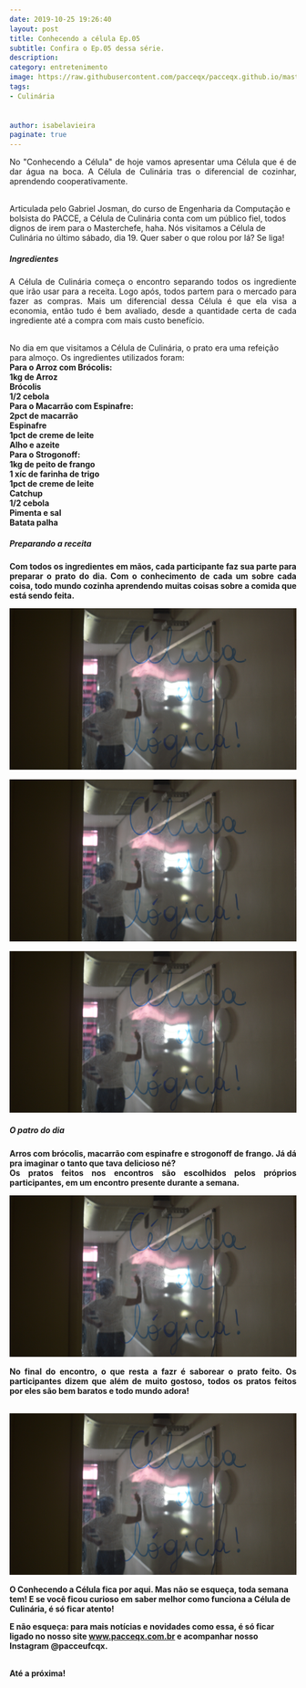 ```yaml
---
date: 2019-10-25 19:26:40
layout: post
title: Conhecendo a célula Ep.05
subtitle: Confira o Ep.05 dessa série.
description: 
category: entretenimento
image: https://raw.githubusercontent.com/pacceqx/pacceqx.github.io/master/assets/pic/2019-10-25/capa.png
tags:
- Culinária


author: isabelavieira
paginate: true
---
```

<p style="text-align: justify">
No "Conhecendo a Célula" de hoje vamos apresentar uma Célula que é de dar água na boca. A Célula de Culinária tras o diferencial de cozinhar, aprendendo cooperativamente. <br><br>

Articulada pelo Gabriel Josman, do curso de Engenharia da Computação e bolsista do PACCE, a Célula de Culinária conta com um público fiel, todos dignos de irem para o Masterchefe, haha. Nós visitamos a Célula de Culinária no último sábado, dia 19. Quer saber o que rolou por lá? Se liga! <br>
</p>

##### Ingredientes <br>
<p style="text-align: justify">
A Célula de Culinária começa o encontro separando todos os ingrediente que irão usar para a receita. Logo após, todos partem para o mercado para fazer as compras. Mais um diferencial dessa Célula é que ela visa a economia, então tudo é bem avaliado, desde a quantidade certa de cada ingrediente até a compra com mais custo benefício.<br><br>

No dia em que visitamos a Célula de Culinária, o prato era uma refeição para almoço. Os ingredientes utilizados foram: <br>
<strong>Para o Arroz com Brócolis:<strong><br>
1kg de Arroz<br>Brócolis<br>1/2 cebola<br>
<strong>Para o Macarrão com Espinafre:<strong><br>
2pct de macarrão<br>Espinafre<br>1pct de creme de leite<br>Alho e azeite<br>
<strong>Para o Strogonoff:<strong><br>
1kg de peito de frango<br>1 xíc de farinha de trigo<br>1pct de creme de leite<br>Catchup<br>1/2 cebola<br>Pimenta e sal<br>Batata palha
</p>

##### Preparando a receita<br>
<p style="text-align: justify">
Com todos os ingredientes em mãos, cada participante faz sua parte para preparar o prato do dia. Com o conhecimento de cada um sobre cada coisa, todo mundo cozinha aprendendo muitas coisas sobre a comida que está sendo feita.<br>
</p>

![](https://raw.githubusercontent.com/pacceqx/pacceqx.github.io/master/assets/pic/2019-10-21/5.png)

![](https://raw.githubusercontent.com/pacceqx/pacceqx.github.io/master/assets/pic/2019-10-21/5.png)

![](https://raw.githubusercontent.com/pacceqx/pacceqx.github.io/master/assets/pic/2019-10-21/5.png)

##### O patro do dia<br>
<p style="text-align: justify">
Arros com brócolis, macarrão com espinafre e strogonoff de frango. Já dá pra imaginar o tanto que tava delicioso né? <br>
Os pratos feitos nos encontros são escolhidos pelos próprios participantes, em um encontro presente durante a semana.
</p>

![](https://raw.githubusercontent.com/pacceqx/pacceqx.github.io/master/assets/pic/2019-10-21/5.png)

<p style="text-align: justify">
No final do encontro, o que resta a fazr é saborear o prato feito. Os participantes dizem que além de muito gostoso, todos os pratos feitos por eles são bem baratos e todo mundo adora!<br><br>

![](https://raw.githubusercontent.com/pacceqx/pacceqx.github.io/master/assets/pic/2019-10-21/5.png)

O Conhecendo a Célula fica por aqui. Mas não se esqueça, toda semana tem! E se você ficou curioso em saber melhor como funciona a Célula de Culinária, é só ficar atento!

E não esqueça: para mais notícias e novidades como essa, é só ficar ligado no nosso site www.pacceqx.com.br e acompanhar nosso Instagram @pacceufcqx.
<br><br>

Até a próxima!<br><br>
</p> 